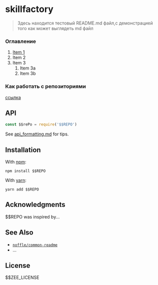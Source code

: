 # skillfactory

> Здесь находится тестовый README.md файл,с демонстрацией того как может выглядеть md файл



### Оглавление
1. [Item 1](head16)
1. Item 2
1. Item 3
   1. Item 3a
   1. Item 3b



### Как работать с репозиториями

[ссылка](https://about.gitlab.com/images/press/git-cheat-sheet.pdf)






## API

```js
const $$rePo = require('$$REPO')
```

See [api_formatting.md](api_formatting.md) for tips.

## Installation

With [npm](https://npmjs.org/):

```shell
npm install $$REPO
```

With [yarn](https://yarnpkg.com/en/):

```shell
yarn add $$REPO
```

## Acknowledgments

$$REPO was inspired by...

## See Also

- [`noffle/common-readme`](https://github.com/noffle/common-readme)
- ...

## License

$$ZEE_LICENSE
